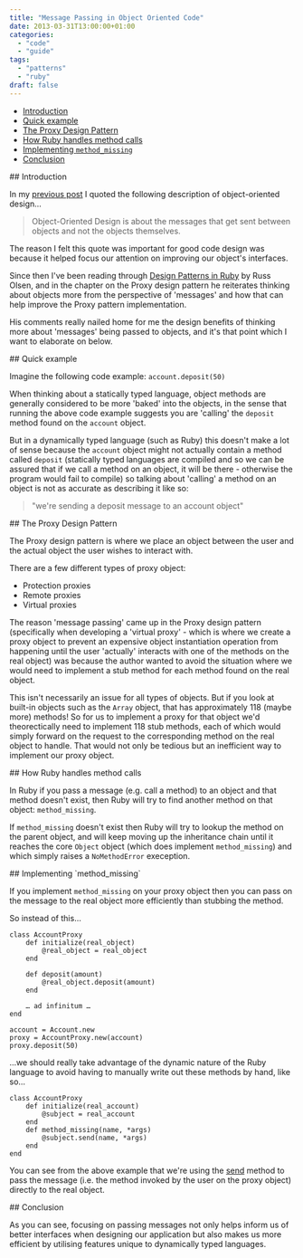 ```yaml
---
title: "Message Passing in Object Oriented Code"
date: 2013-03-31T13:00:00+01:00
categories:
  - "code"
  - "guide"
tags:
  - "patterns"
  - "ruby"
draft: false
---
```


- [Introduction](#1)
- [Quick example](#2)
- [The Proxy Design Pattern](#3)
- [How Ruby handles method calls](#4)
- [Implementing `method_missing`](#5)
- [Conclusion](#6)

<div id="1"></div>
## Introduction

In my [previous post](http://integralist.co.uk/Object-Oriented-Design.html) I quoted the following description of object-oriented design…

> Object-Oriented Design is about the messages that get sent between objects and not the objects themselves.

The reason I felt this quote was important for good code design was because it helped focus our attention on improving our object's interfaces.

Since then I've been reading through [Design Patterns in Ruby](http://designpatternsinruby.com) by Russ Olsen, and in the chapter on the Proxy design pattern he reiterates thinking about objects more from the perspective of 'messages' and how that can help improve the Proxy pattern implementation.

His comments really nailed home for me the design benefits of thinking more about 'messages' being passed to objects, and it's that point which I want to elaborate on below.

<div id="2"></div>
## Quick example

Imagine the following code example: `account.deposit(50)`

When thinking about a statically typed language, object methods are generally considered to be more 'baked' into the objects, in the sense that running the above code example suggests you are 'calling' the `deposit` method found on the `account` object. 

But in a dynamically typed language (such as Ruby) this doesn't make a lot of sense because the `account` object might not actually contain a method called `deposit` (statically typed languages are compiled and so we can be assured that if we call a method on an object, it will be there - otherwise the program would fail to compile) so talking about 'calling' a method on an object is not as accurate as describing it like so: 

> "we're sending a deposit message to an account object"

<div id="3"></div>
## The Proxy Design Pattern

The Proxy design pattern is where we place an object between the user and the actual object the user wishes to interact with.

There are a few different types of proxy object:

- Protection proxies
- Remote proxies
- Virtual proxies

The reason 'message passing' came up in the Proxy design pattern (specifically when developing a 'virtual proxy' - which is where we create a proxy object to prevent an expensive object instantiation operation from happening until the user 'actually' interacts with one of the methods on the real object) was because the author wanted to avoid the situation where we would need to implement a stub method for each method found on the real object. 

This isn't necessarily an issue for all types of objects. But if you look at built-in objects such as the `Array` object, that has approximately 118 (maybe more) methods! So for us to implement a proxy for that object we'd theorectically need to implement 118 stub methods, each of which would simply forward on the request to the corresponding method on the real object to handle. That would not only be tedious but an inefficient way to implement our proxy object.

<div id="4"></div>
## How Ruby handles method calls

In Ruby if you pass a message (e.g. call a method) to an object and that method doesn't exist, then Ruby will try to find another method on that object: `method_missing`. 

If `method_missing` doesn't exist then Ruby will try to lookup the method on the parent object, and will keep moving up the inheritance chain until it reaches the core `Object` object (which does implement `method_missing`) and which simply raises a `NoMethodError` exeception.

<div id="5"></div>
## Implementing `method_missing`

If you implement `method_missing` on your proxy object then you can pass on the message to the real object more efficiently than stubbing the method.

So instead of this…

```
class AccountProxy
    def initialize(real_object)
        @real_object = real_object
    end
    
    def deposit(amount)
        @real_object.deposit(amount)
    end
    
    … ad infinitum … 
end

account = Account.new
proxy = AccountProxy.new(account)
proxy.deposit(50)
```

…we should really take advantage of the dynamic nature of the Ruby language to avoid having to manually write out these methods by hand, like so… 

```
class AccountProxy
    def initialize(real_account)
        @subject = real_account
    end
    def method_missing(name, *args)
        @subject.send(name, *args)
    end
end
```

You can see from the above example that we're using the [send](http://ruby-doc.org/core-2.0/Object.html#method-i-send) method to pass the message (i.e. the method invoked by the user on the proxy object) directly to the real object.

<div id="6"></div>
## Conclusion

As you can see, focusing on passing messages not only helps inform us of better interfaces when designing our application but also makes us more efficient by utilising features unique to dynamically typed languages.
